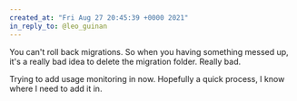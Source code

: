 ```yaml
---
created_at: "Fri Aug 27 20:45:39 +0000 2021"
in_reply_to: @leo_guinan
---
```


You can't roll back migrations. So when you having something messed up, it's a really bad idea to delete the migration folder. Really bad.

Trying to add usage monitoring in now. Hopefully a quick process, I know where I need to add it in.